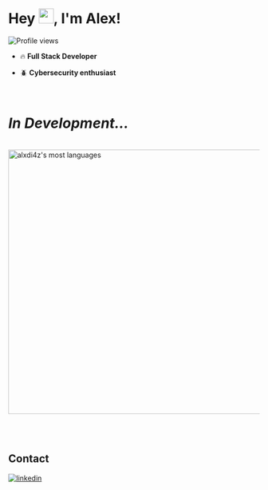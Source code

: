 <h1 align="left">Hey <img src="https://raw.githubusercontent.com/kaueMarques/kaueMarques/master/hi.gif" height="30px">, I'm Alex!</h1>
<p align="left"> <img src="https://komarev.com/ghpvc/?username=alxdi4z&color=blue" alt="Profile views" /> </p>

- 🔥 **Full Stack Developer**

- 🪲 **Cybersecurity enthusiast**

<br>

# *In Development...*

<br/>
<img width="530em" src="https://github-readme-stats.vercel.app/api/top-langs/?username=alxdi4z&layout=compact&theme=vision-friendly-dark" alt="alxdi4z's most languages"/>
</p>


<br><br>

## Contact

<a href="https://linkedin.com/in/alxdi4z" target="_blank">
  <img align="center" src="https://img.shields.io/badge/-alxdi4z-05122A?style=flat&logo=linkedin" alt="linkedin"/>
</a>
